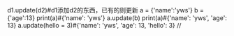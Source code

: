 d1.update(d2)#d1添加d2的东西，已有的则更新
a = {'name':'yws'}
b = {'age':13}
print(a)#{'name': 'yws'}
a.update(b)
print(a)#{'name': 'yws', 'age': 13}
a.update(hello = 3)#{'name': 'yws', 'age': 13, 'hello': 3}
//

